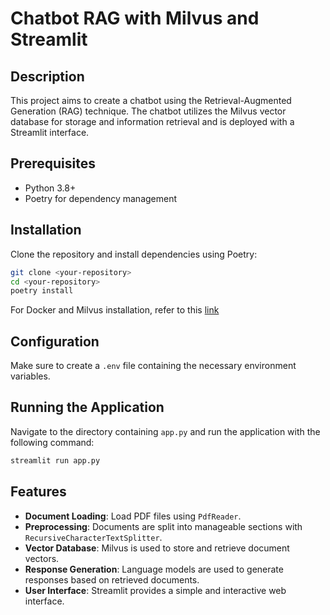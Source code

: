 # Chatbot RAG with Milvus and Streamlit

## Description
This project aims to create a chatbot using the Retrieval-Augmented Generation (RAG) technique. The chatbot utilizes the Milvus vector database for storage and information retrieval and is deployed with a Streamlit interface.

## Prerequisites
- Python 3.8+
- Poetry for dependency management

## Installation
Clone the repository and install dependencies using Poetry:

```bash
git clone <your-repository>
cd <your-repository>
poetry install
```

For Docker and Milvus installation, refer to this [link](https://milvus.io/docs/install_standalone-docker.md)

## Configuration
Make sure to create a `.env` file containing the necessary environment variables.

## Running the Application
Navigate to the directory containing `app.py` and run the application with the following command:

```bash
streamlit run app.py
```

## Features
- **Document Loading**: Load PDF files using `PdfReader`.
- **Preprocessing**: Documents are split into manageable sections with `RecursiveCharacterTextSplitter`.
- **Vector Database**: Milvus is used to store and retrieve document vectors.
- **Response Generation**: Language models are used to generate responses based on retrieved documents.
- **User Interface**: Streamlit provides a simple and interactive web interface.
